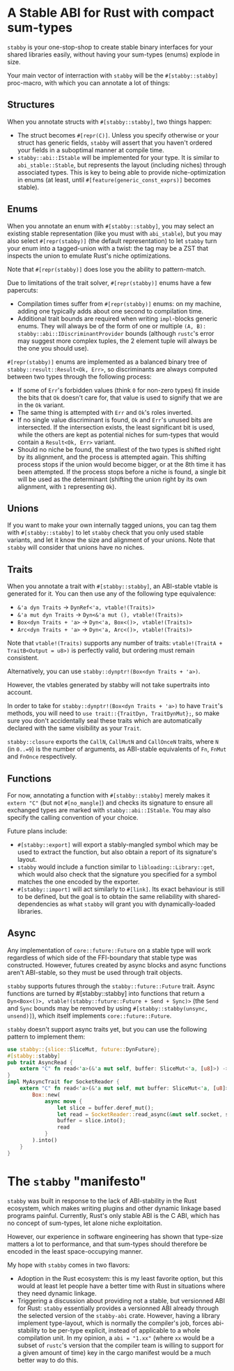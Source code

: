 # A Stable ABI for Rust with compact sum-types
`stabby` is your one-stop-shop to create stable binary interfaces for your shared libraries easily, without having your sum-types (enums) explode in size.

Your main vector of interraction with `stabby` will be the `#[stabby::stabby]` proc-macro, with which you can annotate a lot of things:

## Structures
When you annotate structs with `#[stabby::stabby]`, two things happen:
- The struct becomes `#[repr(C)]`. Unless you specify otherwise or your struct has generic fields, `stabby` will assert that you haven't ordered your fields in a suboptimal manner at compile time.
- `stabby::abi::IStable` will be implemented for your type. It is similar to `abi_stable::Stable`, but represents the layout (including niches) through associated types. This is key to being able to provide niche-optimization in enums (at least, until `#[feature(generic_const_exprs)]` becomes stable).

## Enums
When you annotate an enum with `#[stabby::stabby]`, you may select an existing stable representation (like you must with `abi_stable`), but you may also select `#[repr(stabby)]` (the default representation) to let `stabby` turn your enum into a tagged-union with a twist: the tag may be a ZST that inspects the union to emulate Rust's niche optimizations.

Note that `#[repr(stabby)]` does lose you the ability to pattern-match.

Due to limitations of the trait solver, `#[repr(stabby)]` enums have a few papercuts:
- Compilation times suffer from `#[repr(stabby)]` enums: on my machine, adding one typically adds about one second to compilation time.
- Additional trait bounds are required when writing `impl`-blocks generic enums. They will always be of the form of one or multiple `(A, B): stabby::abi::IDiscriminantProvider` bounds (although `rustc`'s error may suggest more complex tuples, the 2 element tuple will always be the one you should use).

`#[repr(stabby)]` enums are implemented as a balanced binary tree of `stabby::result::Result<Ok, Err>`, so discriminants are always computed between two types through the following process:
- If some of `Err`'s forbidden values (think `0` for non-zero types) fit inside the bits that `Ok` doesn't care for, that value is used to signify that we are in the `Ok` variant.
- The same thing is attempted with `Err` and `Ok`'s roles inverted.
- If no single value discriminant is found, `Ok` and `Err`'s unused bits are intersected. If the intersection exists, the least significant bit is used, while the others are kept as potential niches for sum-types that would contain a `Result<Ok, Err>` variant.
- Should no niche be found, the smallest of the two types is shifted right by its alignment, and the process is attempted again. This shifting process stops if the union would become bigger, or at the 8th time it has been attempted. If the process stops before a niche is found, a single bit will be used as the determinant (shifting the union right by its own alignment, with `1` representing `Ok`).

## Unions
If you want to make your own internally tagged unions, you can tag them with `#[stabby::stabby]` to let `stabby` check that you only used stable variants, and let it know the size and alignment of your unions. Note that `stabby` will consider that unions have no niches.

## Traits
When you annotate a trait with `#[stabby::stabby]`, an ABI-stable vtable is generated for it. You can then use any of the following type equivalence:
- `&'a dyn Traits` → `DynRef<'a, vtable!(Traits)>`
- `&'a mut dyn Traits` → `Dyn<&'a mut (), vtable!(Traits)>`
- `Box<dyn Traits + 'a>` → `Dyn<'a, Box<()>, vtable!(Traits)>`
- `Arc<dyn Traits + 'a>` → `Dyn<'a, Arc<()>, vtable!(Traits)>`

Note that `vtable!(Traits)` supports any number of traits: `vtable!(TraitA + TraitB<Output = u8>)` is perfectly valid, but ordering must remain consistent.

Alternatively, you can use `stabby::dynptr!(Box<dyn Traits + 'a>)`.

However, the vtables generated by stabby will not take supertraits into account.

In order to take for `stabby::dynptr!(Box<dyn Traits + 'a>)` to have `Trait`'s methods, you will need to `use trait::{TraitDyn, TraitDynMut};`, so make sure you don't accidentally seal these traits which are automatically declared with the same visibility as your `Trait`.

`stabby::closure` exports the `CallN`, `CallMutN` and `CallOnceN` traits, where `N` (in `0..=9`) is the number of arguments, as ABI-stable equivalents of `Fn`, `FnMut` and `FnOnce` respectively.

## Functions
For now, annotating a function with `#[stabby::stabby]` merely makes it `extern "C"` (but not `#[no_mangle]`) and checks its signature to ensure all exchanged types are marked with `stabby::abi::IStable`. You may also specify the calling convention of your choice.

Future plans include:
- `#[stabby::export]` will export a stably-mangled symbol which may be used to extract the function, but also obtain a report of its signature's layout.
- `stabby` would include a function similar to `libloading::Library::get`, which would also check that the signature you specified for a symbol matches the one encoded by the exporter.
- `#[stabby::import]` will act similarly to `#[link]`. Its exact behaviour is still to be defined, but the goal is to obtain the same reliability with shared-dependencies as what `stabby` will grant you with dynamically-loaded libraries.

## Async
Any implementation of `core::future::Future` on a stable type will work regardless of which side of the FFI-boundary that stable type was constructed. However, futures created by async blocks and async functions aren't ABI-stable, so they must be used through trait objects.

`stabby` supports futures through the `stabby::future::Future` trait. Async functions are turned by #[stabby::stabby] into functions that return a `Dyn<Box<()>, vtable!(stabby::future::Future + Send + Sync)>` (the `Send` and `Sync` bounds may be removed by using `#[stabby::stabby(unsync, unsend)]`), which itself implements `core::future::Future`.

`stabby` doesn't support async traits yet, but you can use the following pattern to implement them:
```rust
use stabby::{slice::SliceMut, future::DynFuture};
#[stabby::stabby]
pub trait AsyncRead {
	extern "C" fn read<'a>(&'a mut self, buffer: SliceMut<'a, [u8]>) -> DynFuture<'a, usize>;
}
impl MyAsyncTrait for SocketReader {
	extern "C" fn read<'a>(&'a mut self, mut buffer: SliceMut<'a, [u8]>) -> DynFuture<'a, usize> {
		Box::new(
			async move {
				let slice = buffer.deref_mut();
				let read = SocketReader::read_async(&mut self.socket, slice).await;
				buffer = slice.into();
				read
			}
		).into()
	}
}
```

# The `stabby` "manifesto"
`stabby` was built in response to the lack of ABI-stability in the Rust ecosystem, which makes writing plugins and other dynamic linkage based programs painful. Currently, Rust's only stable ABI is the C ABI, which has no concept of sum-types, let alone niche exploitation.

However, our experience in software engineering has shown that type-size matters a lot to performance, and that sum-types should therefore be encoded in the least space-occupying manner.

My hope with `stabby` comes in two flavors:
- Adoption in the Rust ecosystem: this is my least favorite option, but this would at least let people have a better time with Rust in situations where they need dynamic linkage.
- Triggering a discussion about providing not a stable, but versionned ABI for Rust: `stabby` essentially provides a versionned ABI already through the selected version of the `stabby-abi` crate. However, having a library implement type-layout, which is normally the compiler's job, forces abi-stability to be per-type explicit, instead of applicable to a whole compilation unit. In my opinion, a `abi = "1.xx"` (where `xx` would be a subset of `rustc`'s version that the compiler team is willing to support for a given amount of time) key in the cargo manifest would be a much better way to do this.